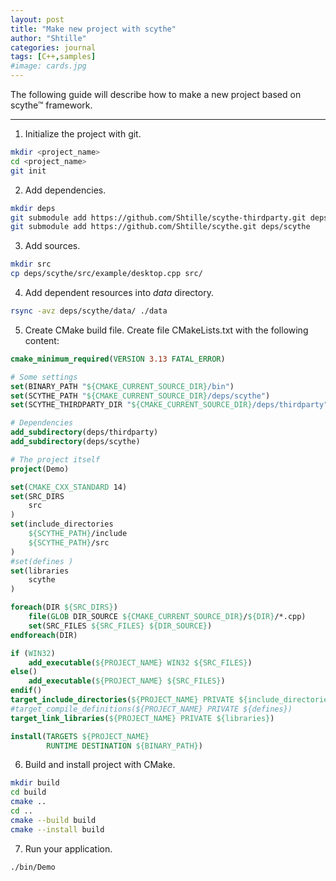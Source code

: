 ```yaml
---
layout: post
title: "Make new project with scythe"
author: "Shtille"
categories: journal
tags: [C++,samples]
#image: cards.jpg
---
```


The following guide will describe how to make a new project based on scythe™ framework.

---

1. Initialize the project with git.
```bash
mkdir <project_name>
cd <project_name>
git init
```
2. Add dependencies.
```bash
mkdir deps
git submodule add https://github.com/Shtille/scythe-thirdparty.git deps/thirdparty
git submodule add https://github.com/Shtille/scythe.git deps/scythe
```
3. Add sources.
```bash
mkdir src
cp deps/scythe/src/example/desktop.cpp src/
```
4. Add dependent resources into _data_ directory.
```bash
rsync -avz deps/scythe/data/ ./data
```
5. Create CMake build file.
Create file CMakeLists.txt with the following content:
```cmake
cmake_minimum_required(VERSION 3.13 FATAL_ERROR)

# Some settings
set(BINARY_PATH "${CMAKE_CURRENT_SOURCE_DIR}/bin")
set(SCYTHE_PATH "${CMAKE_CURRENT_SOURCE_DIR}/deps/scythe")
set(SCYTHE_THIRDPARTY_DIR "${CMAKE_CURRENT_SOURCE_DIR}/deps/thirdparty")

# Dependencies
add_subdirectory(deps/thirdparty)
add_subdirectory(deps/scythe)

# The project itself
project(Demo)

set(CMAKE_CXX_STANDARD 14)
set(SRC_DIRS
	src
)
set(include_directories
	${SCYTHE_PATH}/include
	${SCYTHE_PATH}/src
)
#set(defines )
set(libraries
	scythe
)

foreach(DIR ${SRC_DIRS})
	file(GLOB DIR_SOURCE ${CMAKE_CURRENT_SOURCE_DIR}/${DIR}/*.cpp)
	set(SRC_FILES ${SRC_FILES} ${DIR_SOURCE})
endforeach(DIR)

if (WIN32)
	add_executable(${PROJECT_NAME} WIN32 ${SRC_FILES})
else()
	add_executable(${PROJECT_NAME} ${SRC_FILES})
endif()
target_include_directories(${PROJECT_NAME} PRIVATE ${include_directories})
#target_compile_definitions(${PROJECT_NAME} PRIVATE ${defines})
target_link_libraries(${PROJECT_NAME} PRIVATE ${libraries})

install(TARGETS ${PROJECT_NAME}
		RUNTIME DESTINATION ${BINARY_PATH})
```
6. Build and install project with CMake.
```bash
mkdir build
cd build
cmake ..
cd ..
cmake --build build
cmake --install build
```
7. Run your application.
```bash
./bin/Demo
```
